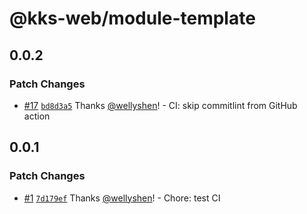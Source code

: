 # @kks-web/module-template

## 0.0.2

### Patch Changes

- [#17](https://github.com/KKStream/doraemon/pull/17) [`bd8d3a5`](https://github.com/KKStream/doraemon/commit/bd8d3a5a3b5e77d5da2adbd75d986f1ff33d0f2a) Thanks [@wellyshen](https://github.com/wellyshen)! - CI: skip commitlint from GitHub action

## 0.0.1

### Patch Changes

- [#1](https://github.com/KKStream/doraemon/pull/1) [`7d179ef`](https://github.com/KKStream/doraemon/commit/7d179ef66d62a714acef35ce47d7aac3555394af) Thanks [@wellyshen](https://github.com/wellyshen)! - Chore: test CI
